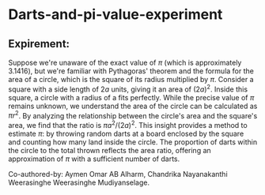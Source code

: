 # Darts-and-pi-value-experiment

## Expirement: 

Suppose we're unaware of the exact value of $\pi$ (which is approximately 3.1416), but we're familiar with Pythagoras' theorem and the formula for the area of a circle, which is the square of its radius multiplied by $\pi$. Consider a square with a side length of $2a$ units, giving it an area of $(2a)^2$. Inside this square, a circle with a radius of a fits perfectly. While the precise value of $\pi$ remains unknown, we understand the area of the circle can be calculated as $\pi r^2$. By analyzing the relationship between the circle's area and the square's area, we find that the ratio is $\pi a^2/(2a)^2$. This insight provides a method to estimate $\pi$: by throwing random darts at a board enclosed by the square and counting how many land inside the circle. The proportion of darts within the circle to the total thrown reflects the area ratio, offering an approximation of $\pi$ with a sufficient number of darts.

Co-authored-by: Aymen Omar AB Alharm, Chandrika Nayanakanthi Weerasinghe Weerasinghe Mudiyanselage.
